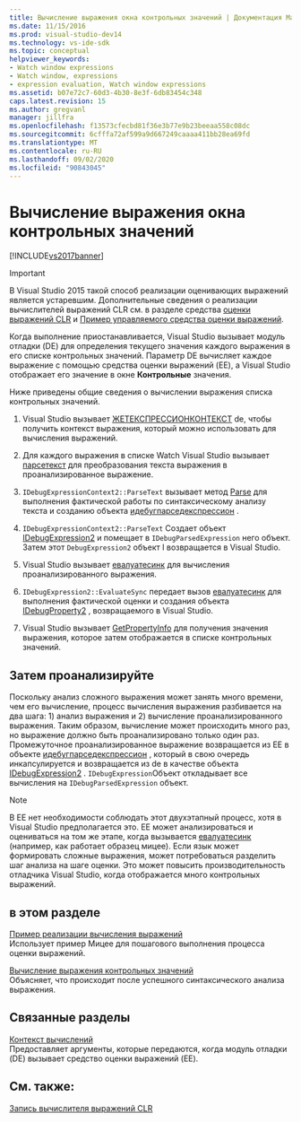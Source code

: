 ```yaml
---
title: Вычисление выражения окна контрольных значений | Документация Майкрософт
ms.date: 11/15/2016
ms.prod: visual-studio-dev14
ms.technology: vs-ide-sdk
ms.topic: conceptual
helpviewer_keywords:
- Watch window expressions
- Watch window, expressions
- expression evaluation, Watch window expressions
ms.assetid: b07e72c7-60d3-4b30-8e3f-6db83454c348
caps.latest.revision: 15
ms.author: gregvanl
manager: jillfra
ms.openlocfilehash: f13573cfecbd81f36e3b77e9b23beeaa558c08dc
ms.sourcegitcommit: 6cfffa72af599a9d667249caaaa411bb28ea69fd
ms.translationtype: MT
ms.contentlocale: ru-RU
ms.lasthandoff: 09/02/2020
ms.locfileid: "90843045"
---
```

# <a name="evaluating-a-watch-window-expression"></a>Вычисление выражения окна контрольных значений
[!INCLUDE[vs2017banner](../../includes/vs2017banner.md)]

> [!IMPORTANT]
> В Visual Studio 2015 такой способ реализации оценивающих выражений является устаревшим. Дополнительные сведения о реализации вычислителей выражений CLR см. в разделе средства [оценки выражений CLR](https://github.com/Microsoft/ConcordExtensibilitySamples/wiki/CLR-Expression-Evaluators) и [Пример управляемого средства оценки выражений](https://github.com/Microsoft/ConcordExtensibilitySamples/wiki/Managed-Expression-Evaluator-Sample).  
  
 Когда выполнение приостанавливается, Visual Studio вызывает модуль отладки (DE) для определения текущего значения каждого выражения в его списке контрольных значений. Параметр DE вычисляет каждое выражение с помощью средства оценки выражений (EE), а Visual Studio отображает его значение в окне **Контрольные** значения.  
  
 Ниже приведены общие сведения о вычислении выражения списка контрольных значений.  
  
1. Visual Studio вызывает [ЖЕТЕКСПРЕССИОНКОНТЕКСТ](../../extensibility/debugger/reference/idebugstackframe2-getexpressioncontext.md) de, чтобы получить контекст выражения, который можно использовать для вычисления выражений.  
  
2. Для каждого выражения в списке Watch Visual Studio вызывает [парсетекст](../../extensibility/debugger/reference/idebugexpressioncontext2-parsetext.md) для преобразования текста выражения в проанализированное выражение.  
  
3. `IDebugExpressionContext2::ParseText` вызывает метод [Parse](../../extensibility/debugger/reference/idebugexpressionevaluator-parse.md) для выполнения фактической работы по синтаксическому анализу текста и созданию объекта [идебугпарседекспрессион](../../extensibility/debugger/reference/idebugparsedexpression.md) .  
  
4. `IDebugExpressionContext2::ParseText` Создает объект [IDebugExpression2](../../extensibility/debugger/reference/idebugexpression2.md) и помещает в `IDebugParsedExpression` него объект. Затем этот `DebugExpression2` объект I возвращается в Visual Studio.  
  
5. Visual Studio вызывает [евалуатесинк](../../extensibility/debugger/reference/idebugexpression2-evaluatesync.md) для вычисления проанализированного выражения.  
  
6. `IDebugExpression2::EvaluateSync` передает вызов [евалуатесинк](../../extensibility/debugger/reference/idebugparsedexpression-evaluatesync.md) для выполнения фактической оценки и создания объекта [IDebugProperty2](../../extensibility/debugger/reference/idebugproperty2.md) , возвращаемого в Visual Studio.  
  
7. Visual Studio вызывает [GetPropertyInfo](../../extensibility/debugger/reference/idebugproperty2-getpropertyinfo.md) для получения значения выражения, которое затем отображается в списке контрольных значений.  
  
## <a name="parse-then-evaluate"></a>Затем проанализируйте  
 Поскольку анализ сложного выражения может занять много времени, чем его вычисление, процесс вычисления выражения разбивается на два шага: 1) анализ выражения и 2) вычисление проанализированного выражения. Таким образом, вычисление может происходить много раз, но выражение должно быть проанализировано только один раз. Промежуточное проанализированное выражение возвращается из EE в объекте [идебугпарседекспрессион](../../extensibility/debugger/reference/idebugparsedexpression.md) , который в свою очередь инкапсулируется и возвращается из de в качестве объекта [IDebugExpression2](../../extensibility/debugger/reference/idebugexpression2.md) . `IDebugExpression`Объект откладывает все вычисления на `IDebugParsedExpression` объект.  
  
> [!NOTE]
> В EE нет необходимости соблюдать этот двухэтапный процесс, хотя в Visual Studio предполагается это. EE может анализироваться и оцениваться на том же этапе, когда вызывается [евалуатесинк](../../extensibility/debugger/reference/idebugparsedexpression-evaluatesync.md) (например, как работает образец мицее). Если язык может формировать сложные выражения, может потребоваться разделить шаг анализа на шаге оценки. Это может повысить производительность отладчика Visual Studio, когда отображается много контрольных выражений.  
  
## <a name="in-this-section"></a>в этом разделе  
 [Пример реализации вычисления выражений](../../extensibility/debugger/sample-implementation-of-expression-evaluation.md)  
 Использует пример Мицее для пошагового выполнения процесса оценки выражений.  
  
 [Вычисление выражения контрольных значений](../../extensibility/debugger/evaluating-a-watch-expression.md)  
 Объясняет, что происходит после успешного синтаксического анализа выражения.  
  
## <a name="related-sections"></a>Связанные разделы  
 [Контекст вычислений](../../extensibility/debugger/evaluation-context.md)  
 Предоставляет аргументы, которые передаются, когда модуль отладки (DE) вызывает средство оценки выражений (EE).  
  
## <a name="see-also"></a>См. также:  
 [Запись вычислителя выражений CLR](../../extensibility/debugger/writing-a-common-language-runtime-expression-evaluator.md)
